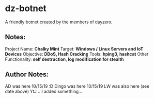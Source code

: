 # dz-botnet
A friendly botnet created by the members of dayzero.

## Notes:
Project Name: **Chalky Mint**
Target: **Windows / Linux Servers and IoT Devices** 
Objective: **DDoS, Hash Cracking**
Tools: **hping3, hashcat**
Other Functionality: **self destruction, log modification for stealth**

## Author Notes:
AD was here 10/15/19 :D
Dingo was here 10/15/19
LW was also here (see date above)
YtJ
..
I added something...

